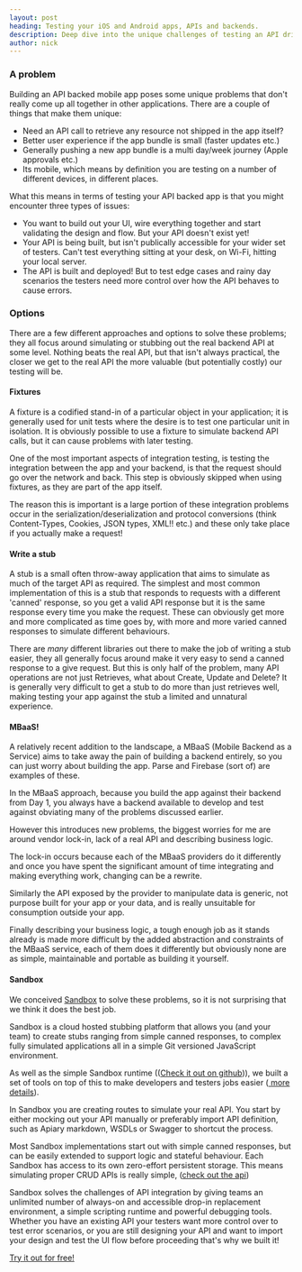 ```yaml
---
layout: post
heading: Testing your iOS and Android apps, APIs and backends.
description: Deep dive into the unique challenges of testing an API driven mobile app. We cover of the different options available and their tradeoffs, and what we think is the best approach.
author: nick
---
```


### A problem

Building an API backed mobile app poses some unique problems that don't really come up all together in other applications. There are a couple of things that make them unique:
- Need an API call to retrieve any resource not shipped in the app itself?
- Better user experience if the app bundle is small (faster updates etc.)
- Generally pushing a new app bundle is a multi day/week journey (Apple approvals etc.)
- Its mobile, which means by definition you are testing on a number of different devices, in different places.

What this means in terms of testing your API backed app is that you might encounter three types of issues:

- You want to build out your UI, wire everything together and start validating the design and flow. But your API doesn't exist yet!
- Your API is being built, but isn't publically accessible for your wider set of testers. Can't test everything sitting at your desk, on Wi-Fi, hitting your local server.
- The API is built and deployed! But to test edge cases and rainy day scenarios the testers need more control over how the API behaves to cause errors.

### Options

There are a few different approaches and options to solve these problems; they all focus around simulating or stubbing out the real backend API at some level. Nothing beats the real API, but that isn't always practical, the closer we get to the real API the more valuable (but potentially costly) our testing will be.

#### Fixtures

A fixture is a codified stand-in of a particular object in your application; it is generally used for unit tests where the desire is to test one particular unit in isolation. It is obviously possible to use a fixture to simulate backend API calls, but it can cause problems with later testing.

One of the most important aspects of integration testing, is testing the integration between the app and your backend, is that the request should go over the network and back. This step is obviously skipped when using fixtures, as they are part of the app itself. 

The reason this is important is a large portion of these integration problems occur in the serialization/deserialization and protocol conversions (think Content-Types, Cookies, JSON types, XML!! etc.) and these only take place if you actually make a request!

#### Write a stub

A stub is a small often throw-away application that aims to simulate as much of the target API as required. The simplest and most common implementation of this is a stub that responds to requests with a different 'canned' response, so you get a valid API response but it is the same response every time you make the request. These can obviously get more and more complicated as time goes by, with more and more varied canned responses to simulate different behaviours.

There are *many* different libraries out there to make the job of writing a stub easier, they all generally focus around make it very easy to send a canned response to a give request. But this is only half of the problem, many API operations are not just Retrieves, what about Create, Update and Delete? It is generally very difficult to get a stub to do more than just retrieves well, making testing your app against the stub a limited and unnatural experience.

#### MBaaS!

A relatively recent addition to the landscape, a MBaaS (Mobile Backend as a Service) aims to take away the pain of building a backend entirely, so you can just worry about building the app. Parse and Firebase (sort of) are examples of these.

In the MBaaS approach, because you build the app against their backend from Day 1, you always have a backend available to develop and test against obviating many of the problems discussed earlier. 

However this introduces new problems, the biggest worries for me are around vendor lock-in, lack of a real API and describing business logic. 

The lock-in occurs because each of the MBaaS providers do it differently and once you have spent the significant amount of time integrating and making everything work, changing can be a rewrite. 

Similarly the API exposed by the provider to manipulate data is generic, not purpose built for your app or your data, and is really unsuitable for consumption outside your app. 

Finally describing your business logic, a tough enough job as it stands already is made more difficult by the added abstraction and constraints of the MBaaS service, each of them does it differently but obviously none are as simple, maintainable and portable as building it yourself.

#### Sandbox

 We conceived [Sandbox](https://getsandbox.com) to solve these problems, so it is not surprising that we think it does the best job.

 Sandbox is a cloud hosted stubbing platform that allows you (and your team) to create stubs ranging from simple canned responses, to complex fully simulated applications all in a simple Git versioned JavaScript environment. 

 As well as the simple Sandbox runtime (([Check it out on github](https://github.com/getsandbox/sandbox))), we built a set of tools on top of this to make developers and testers jobs easier ([ more details](https://getsandbox.com/features)).

 In Sandbox you are creating routes to simulate your real API. You start by either mocking out your API manually or preferably import API definition, such as Apiary markdown, WSDLs or Swagger to shortcut the process. 

 Most Sandbox implementations start out with simple canned responses, but can be easily extended to support logic and stateful behaviour. Each Sandbox has access to its own zero-effort persistent storage. This means simulating proper CRUD APIs is really simple, ([check out the api](https://getsandbox.com/docs/sandbox-api))

 Sandbox solves the challenges of API integration by giving teams an unlimited number of always-on and accessible drop-in replacement environment, a simple scripting runtime and powerful debugging tools. Whether you have an existing API your testers want more control over to test error scenarios, or you are still designing your API and want to import your design and test the UI flow before proceeding that's why we built it!

 [Try it out for free!](https://getsandbox.com)
